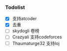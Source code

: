 ### Todolist

- [x] 支持atcoder
- [x] 去重
- [ ] skydogli 卷榜
- [ ] Crazyali 支持codeforces
- [ ] Thaumaturge32 支持loj

